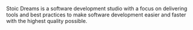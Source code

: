 <webui-data data-page-title="About Stoic Dreams"></webui-data>

<webui-page-segment>

Stoic Dreams is a software development studio with a focus on delivering tools and best practices to make software development easier and faster with the highest quality possible.

</webui-page-segment>
